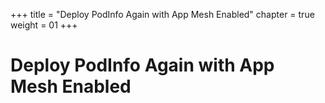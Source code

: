 +++
title = "Deploy PodInfo Again with App Mesh Enabled"
chapter = true
weight = 01
+++

# Deploy PodInfo Again with App Mesh Enabled

[//]: # (add content here)
